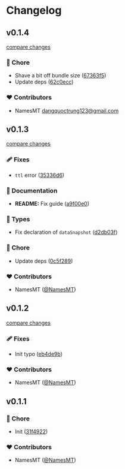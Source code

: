 # Changelog


## v0.1.4

[compare changes](https://github.com/namesmt/hono-cookie-state/compare/v0.1.3...v0.1.4)

### 🏡 Chore

- Shave a bit off bundle size ([67363f5](https://github.com/namesmt/hono-cookie-state/commit/67363f5))
- Update deps ([62c0ecc](https://github.com/namesmt/hono-cookie-state/commit/62c0ecc))

### ❤️ Contributors

- NamesMT <dangquoctrung123@gmail.com>

## v0.1.3

[compare changes](https://github.com/namesmt/hono-cookie-state/compare/v0.1.2...v0.1.3)

### 🩹 Fixes

- `ttl` error ([35336d6](https://github.com/namesmt/hono-cookie-state/commit/35336d6))

### 📖 Documentation

- **README:** Fix guide ([a9f00e0](https://github.com/namesmt/hono-cookie-state/commit/a9f00e0))

### 🌊 Types

- Fix declaration of `dataSnapshot` ([d2db03f](https://github.com/namesmt/hono-cookie-state/commit/d2db03f))

### 🏡 Chore

- Update deps ([0c5f289](https://github.com/namesmt/hono-cookie-state/commit/0c5f289))

### ❤️ Contributors

- NamesMT ([@NamesMT](https://github.com/NamesMT))

## v0.1.2

[compare changes](https://github.com/namesmt/hono-cookie-state/compare/v0.1.1...v0.1.2)

### 🩹 Fixes

- Init typo ([eb4de9b](https://github.com/namesmt/hono-cookie-state/commit/eb4de9b))

### ❤️ Contributors

- NamesMT ([@NamesMT](https://github.com/NamesMT))

## v0.1.1


### 🏡 Chore

- Init ([31f4922](https://github.com/namesmt/hono-cookie-state/commit/31f4922))

### ❤️ Contributors

- NamesMT ([@NamesMT](https://github.com/NamesMT))

